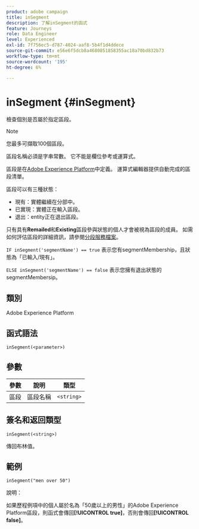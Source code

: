 ```yaml
---
product: adobe campaign
title: inSegment
description: 了解inSegment的函式
feature: Journeys
role: Data Engineer
level: Experienced
exl-id: 7f756ec5-d787-4024-aaf8-5b4f1d4ddece
source-git-commit: e56e6f5dcb8a4680851858355ac18a70bd832b73
workflow-type: tm+mt
source-wordcount: '195'
ht-degree: 6%

---
```


# inSegment {#inSegment}

檢查個別是否屬於指定區段。

>[!NOTE]
>
>您最多可擷取100個區段。

區段名稱必須是字串常數。 它不能是欄位參考或運算式。

區段是在[Adobe Experience Platform](https://platform.adobe.com/segment/overview)中定義。 運算式編輯器提供自動完成的區段清單。

區段可以有三種狀態：

* 現有：實體繼續在分部中。
* 已實現：實體正在輸入區段。
* 退出：entity正在退出區段。

只有具有&#x200B;**Remailed**&#x200B;和&#x200B;**Existing**&#x200B;區段參與狀態的個人才會被視為區段的成員。 如需如何評估區段的詳細資訊，請參閱[分段服務檔案](https://experienceleague.adobe.com/docs/experience-platform/segmentation/tutorials/evaluate-a-segment.html?lang=en#interpret-segment-results)。

`IF inSegment('segmentName') == true` 表示您有segmentMembership，且狀態為「已輸入/現有」。

`ELSE inSegment('segmentName') == false` 表示您擁有退出狀態的segmentMembersip。

## 類別

Adobe Experience Platform

## 函式語法

`inSegment(<parameter>)`

## 參數

| 參數 | 說明 | 類型 |
|--- |--- |--- |
| 區段 | 區段名稱 | `<string>` |

## 簽名和返回類型

`inSegment(<string>)`

傳回布林值。

## 範例

`inSegment("men over 50")`

說明：

如果歷程例項中的個人屬於名為「50歲以上的男性」的Adobe Experience Platform區段，則函式會傳回&#x200B;**[!UICONTROL true]**，否則會傳回&#x200B;**[!UICONTROL false]**。
